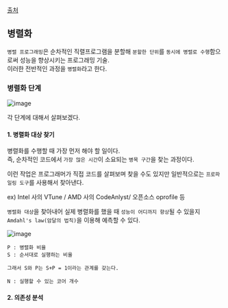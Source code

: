 [출처](https://www.samsungsds.com/kr/insights/1233713_4627.html)

## 병렬화 

`병렬 프로그래밍`은 순차적인 직렬프로그램을 분할해 `분할한 단위`를 `동시에 병렬로 수행`함으로써 성능을 향상시키는 프로그래밍 기술.  
이러한 전반적인 과정을 `병렬화`라고 한다. 

### 병렬화 단계 
![image](https://user-images.githubusercontent.com/64796257/196320678-3167f066-e46a-4ed9-ac21-bf83c6fb4065.png)

각 단계에 대해서 살펴보겠다. 

#### 1. 병렬화 대상 찾기 

병렬화를 수행할 때 가장 먼저 해야 할 일이다.  
즉, 순차적인 코드에서 `가장 많은 시간`이 소요되는 `병목 구간`을 찾는 과정이다. 

이런 작업은 프로그래머가 직접 코드를 살펴보며 찾을 수도 있지만 일반적으로는 `프로파일링 도구`를 사용해서 찾아낸다.  

ex) Intel 사의 VTune / AMD 사의 CodeAnlyst/ 오픈소스 oprofile 등 

`병렬화 대상`을 찾아내어 실제 병렬화를 했을 때 `성능이 어디까지 향상`될 수 있을지 `Amdahl's law(암달의 법칙)`을 이용해 예측할 수 있다. 

![image](https://user-images.githubusercontent.com/64796257/196321463-41b4d89d-3eca-4831-9f54-0d31cf0c8031.png)

```
P : 병렬화 비율 
S : 순서대로 실행하는 비율 

그래서 S와 P는 S+P = 1이라는 관계를 갖는다. 

N : 실행할 수 있는 코어 개수 
```

#### 2. 의존성 분석 



















